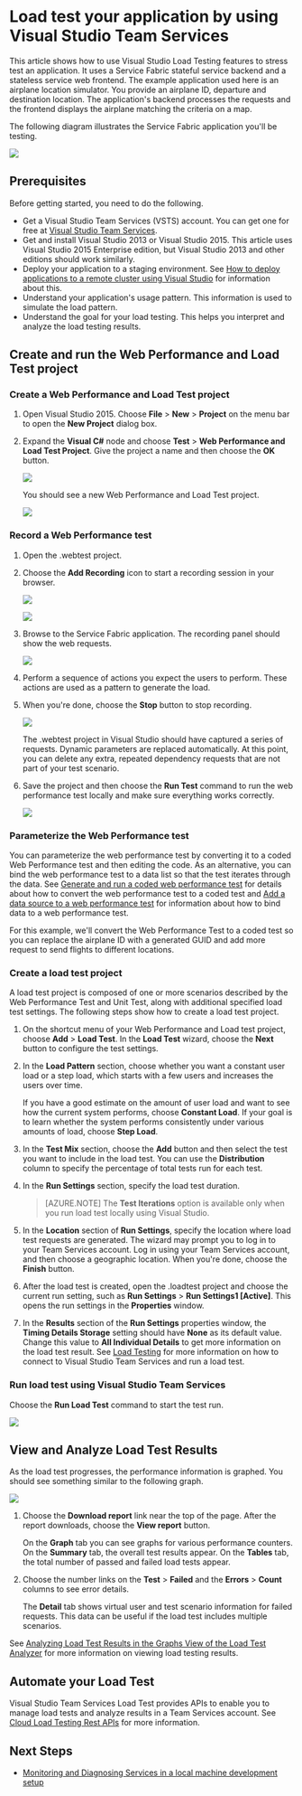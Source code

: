 <properties
    pageTitle="Load test your application using Visual Studio Team Services | Windows Azure"
    description="Learn how to stress test your Azure Service Fabric applications by using Visual Studio Team Services."
    services="service-fabric"
    documentationCenter="na"
    authors="cawams"
    manager="timlt"
    editor="" />

<tags
	ms.service="multiple"
	ms.date="10/28/2015"
	wacn.date=""/>

# Load test your application by using Visual Studio Team Services

This article shows how to use Visual Studio Load Testing features to stress test an application. It uses a Service Fabric stateful service backend and a stateless service web frontend. The example application used here is an airplane location simulator. You provide an airplane ID, departure and destination location. The application's backend processes the requests and the frontend displays the airplane matching the criteria on a map.

The following diagram illustrates the Service Fabric application you'll be testing.

![][0]

## Prerequisites
Before getting started, you need to do the following.

- Get a Visual Studio Team Services (VSTS) account. You can get one for free at [Visual Studio Team Services](https://www.visualstudio.com).
- Get and install Visual Studio 2013 or Visual Studio 2015. This article uses Visual Studio 2015 Enterprise edition, but Visual Studio 2013 and other editions should work similarly.
- Deploy your application to a staging environment. See [How to deploy applications to a remote cluster using Visual Studio](/documentation/articles/service-fabric-publish-app-remote-cluster) for information about this.
- Understand your application's usage pattern. This information is used to simulate the load pattern.
- Understand the goal for your load testing. This helps you interpret and analyze the load testing results.

## Create and run the Web Performance and Load Test project

### Create a Web Performance and Load Test project

1. Open Visual Studio 2015. Choose **File** > **New** > **Project** on the menu bar to open the **New Project** dialog box.

1. Expand the **Visual C#** node and choose **Test** > **Web Performance and Load Test Project**. Give the project a name and then choose the **OK** button.

    ![][1]

    You should see a new Web Performance and Load Test project.

    ![][2]

### Record a Web Performance test

1. Open the .webtest project.

1. Choose the **Add Recording** icon to start a recording session in your browser.

    ![][3]

    ![][4]

1. Browse to the Service Fabric application. The recording panel should show the web requests.

    ![][5]

1. Perform a sequence of actions you expect the users to perform. These actions are used as a pattern to generate the load.

1. When you're done, choose the **Stop** button to stop recording.

    ![][6]

    The .webtest project in Visual Studio should have captured a series of requests. Dynamic parameters are replaced automatically. At this point, you can delete any extra, repeated dependency requests that are not part of your test scenario.

1. Save the project and then choose the **Run Test** command to run the web performance test locally and make sure everything works correctly.

    ![][7]

### Parameterize the Web Performance test

You can parameterize the web performance test by converting it to a coded Web Performance test and then editing the code. As an alternative, you can bind the web performance test to a data list so that the test iterates through the data. See [Generate and run a coded web performance test](https://msdn.microsoft.com/zh-cn/library/ms182552.aspx) for details about how to convert the web performance test to a coded test and [Add a data source to a web performance test](https://msdn.microsoft.com/zh-cn/library/ms243142.aspx) for information about how to bind data to a web performance test.

For this example, we'll convert the Web Performance Test to a coded test so you can replace the airplane ID with a generated GUID and add more request to send flights to different locations.

### Create a load test project

A load test project is composed of one or more scenarios described by the Web Performance Test and Unit Test, along with additional specified load test settings. The following steps show how to create a load test project.

1. On the shortcut menu of your Web Performance and Load test project, choose **Add** > **Load Test**. In the **Load Test** wizard, choose the **Next** button to configure the test settings.

1. In the **Load Pattern** section, choose whether you want a constant user load or a step load,  which starts with a few users and increases the users over time.

    If you have a good estimate on the amount of user load and want to see how the current system performs, choose **Constant Load**. If your goal is to learn whether the system performs consistently under various amounts of load, choose **Step Load**.

1. In the **Test Mix** section, choose the **Add** button and then select the test you want to include in the load test. You can use the **Distribution** column to specify the percentage of total tests run for each test.

1. In the **Run Settings** section, specify the load test duration.
    >[AZURE.NOTE] The **Test Iterations** option is available only when you run load test locally using Visual Studio.

1. In the **Location** section of **Run Settings**, specify the location where load test requests are generated. The wizard may prompt you to log in to your Team Services account. Log in using your Team Services account, and then choose a geographic location. When you're done, choose the **Finish** button.

1. After the load test is created, open the .loadtest project and choose the current run setting, such as **Run Settings** > **Run Settings1 [Active]**. This opens the run settings in the **Properties** window.

1. In the **Results** section of the **Run Settings** properties window, the **Timing Details Storage** setting should have **None** as its default value. Change this value to **All Individual Details** to get more information on the load test result. See [Load Testing](https://www.visualstudio.com/load-testing.aspx) for more information on how to connect to Visual Studio Team Services and run a load test.

### Run load test using Visual Studio Team Services

Choose the **Run Load Test** command to start the test run.

![][8]

## View and Analyze Load Test Results

As the load test progresses, the performance information is graphed. You should see something similar to the following graph.

![][9]

1. Choose the **Download report** link near the top of the page. After the report downloads, choose the **View report** button.

    On the **Graph** tab you can see graphs for various performance counters. On the **Summary** tab, the overall test results appear. On the **Tables** tab, the total number of passed and failed load tests appear.

1. Choose the number links on the **Test** > **Failed** and the **Errors** > **Count** columns to see error details.

    The **Detail** tab shows virtual user and test scenario information for failed requests. This data can be useful if the load test includes multiple scenarios.

See [Analyzing Load Test Results in the Graphs View of the Load Test Analyzer](https://www.visualstudio.com/load-testing.aspx) for more information on viewing load testing results.

## Automate your Load Test

Visual Studio Team Services Load Test provides APIs to enable you to manage load tests and analyze results in a Team Services account. See [Cloud Load Testing Rest APIs](http://blogs.msdn.com/b/visualstudioalm/archive/2014/11/03/cloud-load-testing-rest-apis-are-here.aspx) for more information.

## Next Steps
- [Monitoring and Diagnosing Services in a local machine development setup](/documentation/articles/service-fabric-diagnostics-how-to-monitor-and-diagnose-services-locally)

[0]: ./media/service-fabric-vso-load-test/OverviewDiagram.png
[1]: ./media/service-fabric-vso-load-test/NewProjectDialog.png
[2]: ./media/service-fabric-vso-load-test/Project.png
[3]: ./media/service-fabric-vso-load-test/AddRecording.png
[4]: ./media/service-fabric-vso-load-test/AddRecording2.png
[5]: ./media/service-fabric-vso-load-test/ActionSequence.png
[6]: ./media/service-fabric-vso-load-test/StopRecording.png
[7]: ./media/service-fabric-vso-load-test/RunTest.png
[8]: ./media/service-fabric-vso-load-test/RunTest2.png
[9]: ./media/service-fabric-vso-load-test/Graph.png
